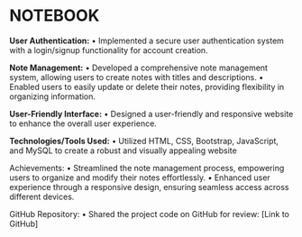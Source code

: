 <h1> NOTEBOOK </h1>

**User Authentication:**
•	Implemented a secure user authentication system with a login/signup functionality for account creation.

**Note Management:**
•	Developed a comprehensive note management system, allowing users to create notes with titles and descriptions.
•	Enabled users to easily update or delete their notes, providing flexibility in organizing information.

**User-Friendly Interface:**
•	Designed a user-friendly and responsive website to enhance the overall user experience.

**Technologies/Tools Used:**
•	Utilized HTML, CSS, Bootstrap, JavaScript, and MySQL to create a robust and visually appealing website

Achievements:
•	Streamlined the note management process, empowering users to organize and modify their notes effortlessly.
•	Enhanced user experience through a responsive design, ensuring seamless access across different devices.

GitHub Repository:
•	Shared the project code on GitHub for review: [Link to GitHub]

